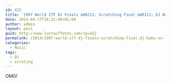 ```yaml
---
id: 412
title: '1997 World ITF DJ Finals &#8211; Scratching Final &#8211; DJ Babu vs Tony Vegas'
date: 2014-04-17T16:21:46+01:00
author: admin
layout: post
guid: http://www.lustauffotos.com/?p=412
permalink: /2014/1997-world-itf-dj-finals-scratching-final-dj-babu-vs-tony-vegas/
categories:
  - Music
tags:
  - DJ
  - scrating
---
```

OMG!